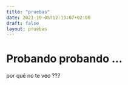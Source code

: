 ```yaml
---
title: "pruebas"
date: 2021-10-05T12:13:07+02:00
draft: false
layout: pruebas
---
```

# Probando probando ...
por qué no te veo ???